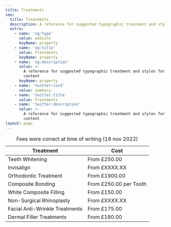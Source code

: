 ```yaml
---
title: Treatments
seo:
  title: Treatments
  description: A reference for suggested typographic treatment and styles for your content
  extra:
    - name: 'og:type'
      value: website
      keyName: property
    - name: 'og:title'
      value: Treatments
      keyName: property
    - name: 'og:description'
      value: >-
        A reference for suggested typographic treatment and styles for your
        content
      keyName: property
    - name: 'twitter:card'
      value: summary
    - name: 'twitter:title'
      value: Treatments
    - name: 'twitter:description'
      value: >-
        A reference for suggested typographic treatment and styles for your
        content
layout: page
---
```

<div class="responsive-table">
  <table>
      <caption>Fees were correct at time of writing (18 nov 2022)</caption>
    <thead>
      <tr>
        <th>Treatment</th>
        <th>Cost</th>
      </tr>
    </thead>
    <tbody>
      <tr>
        <td>Teeth Whitening</td>
        <td>From £250.00</td>
      </tr>
      <tr>
        <td>Invisalign</td>
        <td>From £XXXX.XX</td>
      </tr>
      <tr>
        <td>Orthodontic Treatment</td>
        <td>From £1900.00</td>
      </tr>
      <tr>
        <td>Composite Bonding</td>
        <td>From £250.00 per Tooth</td>
      </tr>
      <tr>
        <td>White Composite Filling</td>
        <td>From £150.00</td>
      </tr>
      <tr>
        <td>Non-Surgical Rhinoplasty</td>
        <td>From £XXXX.XX</td>
      </tr>
      <tr>
        <td>Facial Anti-Wrinkle Treatments</td>
        <td>From £175.00</td>
      </tr>
      <tr>
        <td>Dermal Filler Treatments</td>
        <td>From £180.00</td>
      </tr>
    </tbody>

  </table>
</div>
